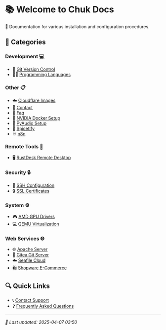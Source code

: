 # 📚 Welcome to Chuk Docs

🚀 Documentation for various installation and configuration procedures.

## 📑 Categories

### Development 💻

- 📝 [Git Version Control](Installation/git.md)
- 👨‍💻 [Programming Languages](Installation/languages.md)

### Other 📋
- ☁️ [Cloudflare Images](Installation/cloudflare-images.md)
- 📄 [Contact](contact.md)
- 📄 [Faq](faq.md)
- 🐳 [NVIDIA Docker Setup](Installation/nvidiagpu/nvida-docker.md)
- 🎵 [PyAudio Setup](Installation/python/pyaudio.md)
- 📄 [Spicetify](Installation/spicetify.md)
- ♾️ [n8n](Installation/n8n.md)

### Remote Tools 🔄

- 🖥️ [RustDesk Remote Desktop](Installation/rustdesk.md)

### Security 🔒

- 🔑 [SSH Configuration](Installation/SSH.md)
- 🔒 [SSL Certificates](Installation/certs.md)

### System ⚙️

- 🎮 [AMD GPU Drivers](Installation/amdgpu/amdgpuinstall.md)
- 💻 [QEMU Virtualization](Installation/qemu.md)

### Web Services 🌐

- 🌐 [Apache Server](Installation/apache.md)
- 🐙 [Gitea Git Server](Installation/gitea.md)
- ☁️ [Seafile Cloud](Installation/seafile.md)
- 🛍️ [Shopware E-Commerce](Installation/Shopware.md)

## 🔍 Quick Links

- 📞 [Contact Support](contact.md)
- ❓ [Frequently Asked Questions](faq.md)

---

*🔄 Last updated: 2025-04-07 03:50*
